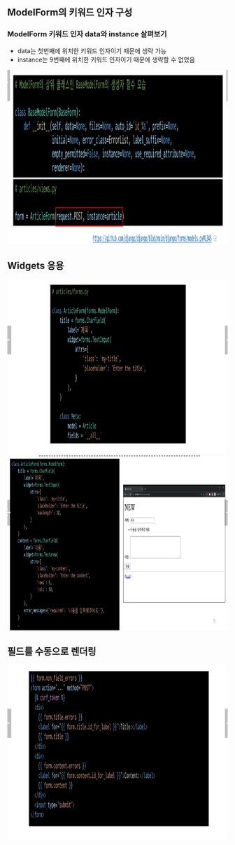 ## ModelForm의 키워드 인자 구성
### ModelForm 키워드 인자 data와 instance 살펴보기
- data는 첫번째에 위치한 키워드 인자이기 때문에 생략 가능
- instance는 9번째에 위치한 키워드 인자이기 때문에 생략할 수 없었음
<img src="images/image_21.png" width="600" height="400">

## Widgets 응용
<img src="images/image_22.png" width="600" height="400">
<img src="images/image_23.png" width="600" height="400">

## 필드를 수동으로 렌더링
<img src="images/image_24.png" width="600" height="400">
